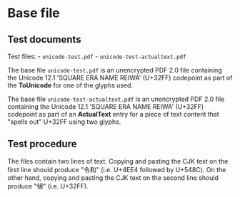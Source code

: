 # Base file


## Test documents

Test files:
    - `unicode-test.pdf`
    - `unicode-test-actualtext.pdf`

The base file `unicode-test.pdf` is an unencrypted PDF 2.0 file containing the Unicode 12.1 'SQUARE ERA NAME REIWA' (U+32FF) codepoint as part of the **ToUnicode** for one of the glyphs used.

The base file `unicode-test-actualtext.pdf` is an unencrypted PDF 2.0 file containing the Unicode 12.1 'SQUARE ERA NAME REIWA' (U+32FF) codepoint as part of an **ActualText** entry for a piece of text content that "spells out" U+32FF using two glyphs.


## Test procedure

The files contain two lines of text. Copying and pasting the CJK text on the first line should produce "令和" (i.e. U+4EE4 followed by U+548C). On the other hand, copying and pasting the CJK text on the second line should produce "㋿" (i.e. U+32FF).
